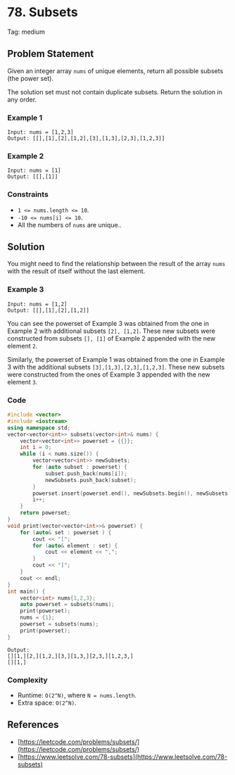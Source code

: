 # 78. Subsets
Tag: medium

## Problem Statement
Given an integer array `nums` of unique elements, return all possible subsets (the power set).

The solution set must not contain duplicate subsets. Return the solution in any order.

### Example 1
```plain
Input: nums = [1,2,3]
Output: [[],[1],[2],[1,2],[3],[1,3],[2,3],[1,2,3]]
```

### Example 2
```plain
Input: nums = [1]
Output: [[],[1]]
```

### Constraints

* `1 <= nums.length <= 10`.
* `-10 <= nums[i] <= 10`.
* All the numbers of `nums` are unique..

## Solution
You might need to find the relationship between the result of the array `nums` with the result of itself without the last element.

### Example 3
```plain
Input: nums = [1,2]
Output: [[],[1],[2],[1,2]]
```
You can see the powerset of Example 3 was obtained from the one in Example 2 with additional subsets `[2], [1,2]`. These new subsets were constructed from subsets `[], [1]` of Example 2 appended with the new element `2`. 

Similarly, the powerset of Example 1 was obtained from the one in Example 3 with the additional subsets `[3],[1,3],[2,3],[1,2,3]`. These new subsets were constructed from the ones of Example 3 appended with the new element `3`.

### Code
```cpp
#include <vector>
#include <iostream>
using namespace std;
vector<vector<int>> subsets(vector<int>& nums) {
    vector<vector<int>> powerset = {{}};
    int i = 0;
    while (i < nums.size()) {
        vector<vector<int>> newSubsets;
        for (auto subset : powerset) {
            subset.push_back(nums[i]);  
            newSubsets.push_back(subset);
        }
        powerset.insert(powerset.end(), newSubsets.begin(), newSubsets.end());
        i++;
    }
    return powerset;
}
void print(vector<vector<int>>& powerset) {
    for (auto& set : powerset ) {
        cout << "[";
        for (auto& element : set) {
            cout << element << ",";
        }
        cout << "]";
    }
    cout << endl;
}
int main() {
    vector<int> nums{1,2,3};
    auto powerset = subsets(nums);
    print(powerset);
    nums = {1};
    powerset = subsets(nums);
    print(powerset);
}
```
```plain
Output:
[][1,][2,][1,2,][3,][1,3,][2,3,][1,2,3,]
[][1,]
```

### Complexity
* Runtime: `O(2^N)`, where `N = nums.length`.
* Extra space: `O(2^N)`.

## References
* [https://leetcode.com/problems/subsets/](https://leetcode.com/problems/subsets/)
* [https://www.leetsolve.com/78-subsets](https://www.leetsolve.com/78-subsets)